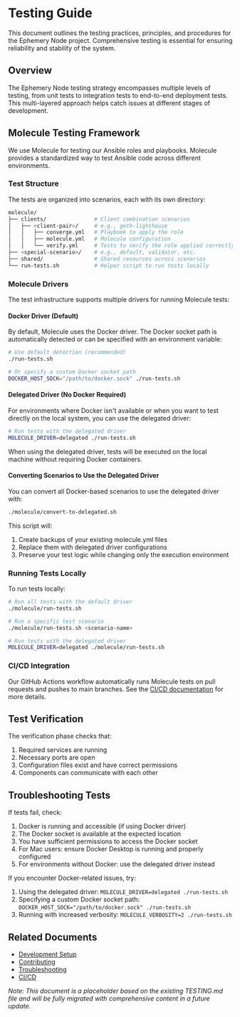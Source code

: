 # Testing Guide

This document outlines the testing practices, principles, and procedures for the Ephemery Node project. Comprehensive testing is essential for ensuring reliability and stability of the system.

## Overview

The Ephemery Node testing strategy encompasses multiple levels of testing, from unit tests to integration tests to end-to-end deployment tests. This multi-layered approach helps catch issues at different stages of development.

## Molecule Testing Framework

We use Molecule for testing our Ansible roles and playbooks. Molecule provides a standardized way to test Ansible code across different environments.

### Test Structure

The tests are organized into scenarios, each with its own directory:

```bash
molecule/
├── clients/               # Client combination scenarios
│   ├── <client-pair>/     # e.g., geth-lighthouse
│   │   ├── converge.yml   # Playbook to apply the role
│   │   ├── molecule.yml   # Molecule configuration
│   │   └── verify.yml     # Tests to verify the role applied correctly
├── <special-scenario>/    # e.g., default, validator, etc.
├── shared/                # Shared resources across scenarios
└── run-tests.sh           # Helper script to run tests locally
```

### Molecule Drivers

The test infrastructure supports multiple drivers for running Molecule tests:

#### Docker Driver (Default)

By default, Molecule uses the Docker driver. The Docker socket path is automatically detected or can be specified with an environment variable:

```bash
# Use default detection (recommended)
./run-tests.sh

# Or specify a custom Docker socket path
DOCKER_HOST_SOCK="/path/to/docker.sock" ./run-tests.sh
```

#### Delegated Driver (No Docker Required)

For environments where Docker isn't available or when you want to test directly on the local system, you can use the delegated driver:

```bash
# Run tests with the delegated driver
MOLECULE_DRIVER=delegated ./run-tests.sh
```

When using the delegated driver, tests will be executed on the local machine without requiring Docker containers.

#### Converting Scenarios to Use the Delegated Driver

You can convert all Docker-based scenarios to use the delegated driver with:

```bash
./molecule/convert-to-delegated.sh
```

This script will:
1. Create backups of your existing molecule.yml files
2. Replace them with delegated driver configurations
3. Preserve your test logic while changing only the execution environment

### Running Tests Locally

To run tests locally:

```bash
# Run all tests with the default driver
./molecule/run-tests.sh

# Run a specific test scenario
./molecule/run-tests.sh <scenario-name>

# Run tests with the delegated driver
MOLECULE_DRIVER=delegated ./molecule/run-tests.sh
```

### CI/CD Integration

Our GitHub Actions workflow automatically runs Molecule tests on pull requests and pushes to main branches. See the [CI/CD documentation](./CI_CD.md) for more details.

## Test Verification

The verification phase checks that:

1. Required services are running
2. Necessary ports are open
3. Configuration files exist and have correct permissions
4. Components can communicate with each other

## Troubleshooting Tests

If tests fail, check:

1. Docker is running and accessible (if using Docker driver)
2. The Docker socket is available at the expected location
3. You have sufficient permissions to access the Docker socket
4. For Mac users: ensure Docker Desktop is running and properly configured
5. For environments without Docker: use the delegated driver instead

If you encounter Docker-related issues, try:
1. Using the delegated driver: `MOLECULE_DRIVER=delegated ./run-tests.sh`
2. Specifying a custom Docker socket path: `DOCKER_HOST_SOCK="/path/to/docker.sock" ./run-tests.sh`
3. Running with increased verbosity: `MOLECULE_VERBOSITY=2 ./run-tests.sh`

## Related Documents

- [Development Setup](./DEVELOPMENT_SETUP.md)
- [Contributing](./CONTRIBUTING.md)
- [Troubleshooting](./TROUBLESHOOTING.md)
- [CI/CD](./CI_CD.md)

*Note: This document is a placeholder based on the existing TESTING.md file and will be fully migrated with comprehensive content in a future update.* 